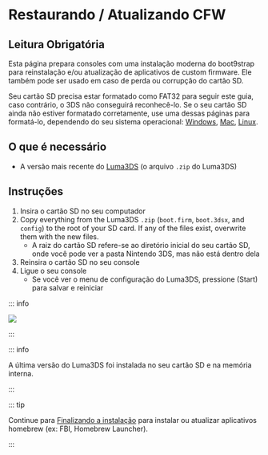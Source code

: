 # Restaurando / Atualizando CFW

## Leitura Obrigatória

Esta página prepara consoles com uma instalação moderna do boot9strap para reinstalação e/ou atualização de aplicativos de custom firmware. Ele também pode ser usado em caso de perda ou corrupção do cartão SD.

Seu cartão SD precisa estar formatado como FAT32 para seguir este guia, caso contrário, o 3DS não conseguirá reconhecê-lo. Se o seu cartão SD ainda não estiver formatado corretamente, use uma dessas páginas para formatá-lo, dependendo do seu sistema operacional: [Windows](formatting-sd-\(windows\)), [Mac](formatting-sd-\(mac\)), [Linux](formatting-sd-\(linux\)).

## O que é necessário

- A versão mais recente do [Luma3DS](https://github.com/LumaTeam/Luma3DS/releases/latest) (o arquivo `.zip` do Luma3DS)

## Instruções

1. Insira o cartão SD no seu computador
2. Copy everything from the Luma3DS `.zip` (`boot.firm`, `boot.3dsx`, and `config`) to the root of your SD card. If any of the files exist, overwrite them with the new files.
    - A raiz do cartão SD refere-se ao diretório inicial do seu cartão SD, onde você pode ver a pasta Nintendo 3DS, mas não está dentro dela
3. Reinsira o cartão SD no seu console
4. Ligue o seu console
    - Se você ver o menu de configuração do Luma3DS, pressione (Start) para salvar e reiniciar

::: info

![](/images/screenshots/restoringcfw-root-layout.png)

:::

::: info

A última versão do Luma3DS foi instalada no seu cartão SD e na memória interna.

:::

::: tip

Continue para [Finalizando a instalação](finalizing-setup) para instalar ou atualizar aplicativos homebrew (ex: FBI, Homebrew Launcher).

:::
